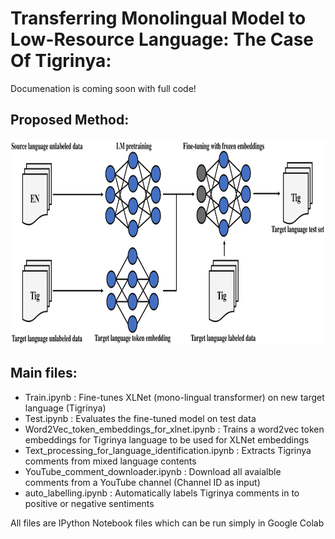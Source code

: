 # Transferring Monolingual Model to Low-Resource Language: The Case Of Tigrinya:


Documenation is coming soon with full code!

## Proposed Method:
<img src="data/proposed.png" height = "330" width ="760" >




## Main files:
 - Train.ipynb : Fine-tunes XLNet (mono-lingual transformer) on new target language (Tigrinya)
 - Test.ipynb : Evaluates the fine-tuned model on test data 
 - Word2Vec_token_embeddings_for_xlnet.ipynb : Trains a word2vec token embeddings for Tigrinya language to be used for XLNet embeddings
 - Text_processing_for_language_identification.ipynb : Extracts Tigrinya comments from mixed language contents
 - YouTube_comment_downloader.ipynb : Download all avaialble comments from a YouTube channel (Channel ID as input)
 - auto_labelling.ipynb : Automatically labels Tigrinya comments in to positive or negative sentiments 
 
 All files are IPython Notebook files which can be run simply in Google Colab
 ## 
 
